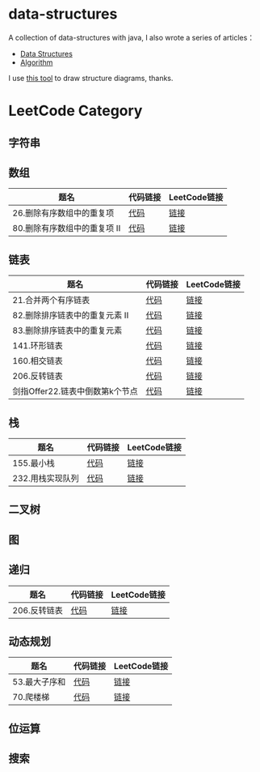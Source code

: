 # data-structures
A collection of data-structures with java, I also wrote a series of articles：

- [Data Structures](http://mingshan.fun/tags/%E6%95%B0%E6%8D%AE%E7%BB%93%E6%9E%84/)
- [Algorithm](https://mingshan.fun/tags/%E7%AE%97%E6%B3%95/)

I use [this tool](https://www.draw.io/) to draw structure diagrams, thanks.

# LeetCode Category

## 字符串

## 数组

题名 | 代码链接 | LeetCode链接
---|---|---
26.删除有序数组中的重复项    | [代码](https://github.com/mstao/data-structures/blob/master/leetcode/code/src/me/mingshan/leetcode/L_26_RemoveDuplicates.java) | [链接](https://leetcode-cn.com/problems/remove-duplicates-from-sorted-array/)
80.删除有序数组中的重复项 II    | [代码](https://github.com/mstao/data-structures/blob/master/leetcode/code/src/me/mingshan/leetcode/L_80_RemoveDuplicates.java) | [链接](https://leetcode-cn.com/problems/remove-duplicates-from-sorted-array-ii/)

## 链表

题名 | 代码链接 | LeetCode链接
---|---|---
21.合并两个有序链表           | [代码](https://github.com/mstao/data-structures/blob/master/leetcode/code/src/me/mingshan/leetcode/L_21_MergeTwoLists.java) | [链接](https://leetcode-cn.com/problems/merge-two-sorted-lists/)
82.删除排序链表中的重复元素 II  | [代码](https://github.com/mstao/data-structures/blob/master/leetcode/code/src/me/mingshan/leetcode/L_82_DeleteDuplicates.java) | [链接](https://leetcode-cn.com/problems/remove-duplicates-from-sorted-list-ii/)
83.删除排序链表中的重复元素     | [代码](https://github.com/mstao/data-structures/blob/master/leetcode/code/src/me/mingshan/leetcode/L_83_DeleteDuplicates.java) | [链接](https://leetcode-cn.com/problems/remove-duplicates-from-sorted-list/)
141.环形链表                 | [代码](https://github.com/mstao/data-structures/blob/master/leetcode/code/src/me/mingshan/leetcode/L_141_HasCycle.java) | [链接](https://leetcode-cn.com/problems/linked-list-cycle)
160.相交链表                 | [代码](https://github.com/mstao/data-structures/blob/master/leetcode/code/src/me/mingshan/leetcode/L_160_GetIntersectionNode.java) | [链接](https://leetcode-cn.com/problems/intersection-of-two-linked-lists)
206.反转链表                 | [代码](https://github.com/mstao/data-structures/blob/master/leetcode/code/src/me/mingshan/leetcode/L_206_ReverseList.java) | [链接](https://leetcode-cn.com/problems/reverse-linked-list)
剑指Offer22.链表中倒数第k个节点 | [代码](https://github.com/mstao/data-structures/blob/master/leetcode/code/src/me/mingshan/leetcode/L_剑指Offer22_GetKthFromEnd.java) | [链接](https://leetcode-cn.com/problems/lian-biao-zhong-dao-shu-di-kge-jie-dian-lcof)

## 栈

题名 | 代码链接 | LeetCode链接
---|---|---
155.最小栈         | [代码](https://github.com/mstao/data-structures/blob/master/leetcode/code/src/me/mingshan/leetcode/L_155_MinStack.java) | [链接](https://leetcode-cn.com/problems/min-stack)
232.用栈实现队列    | [代码](https://github.com/mstao/data-structures/blob/master/leetcode/code/src/me/mingshan/leetcode/L_232_MyQueue.java) | [链接](https://leetcode-cn.com/problems/implement-queue-using-stacks/)

## 二叉树

## 图

## 递归

题名 | 代码链接 | LeetCode链接
---|---|---
206.反转链表      | [代码](https://github.com/mstao/data-structures/blob/master/leetcode/code/src/me/mingshan/leetcode/L_206_ReverseList.java) | [链接](https://leetcode-cn.com/problems/reverse-linked-list)

## 动态规划

题名 | 代码链接 | LeetCode链接
---|---|---
53.最大子序和 | [代码](https://github.com/mstao/data-structures/blob/master/leetcode/code/src/me/mingshan/leetcode/L_53_MaxSubArray.java) | [链接](https://leetcode-cn.com/problems/maximum-subarray/)
70.爬楼梯     | [代码](https://github.com/mstao/data-structures/blob/master/leetcode/code/src/me/mingshan/leetcode/L_70_ClimbStairs.java)  | [链接](https://leetcode-cn.com/problems/climbing-stairs/)

## 位运算

## 搜索


